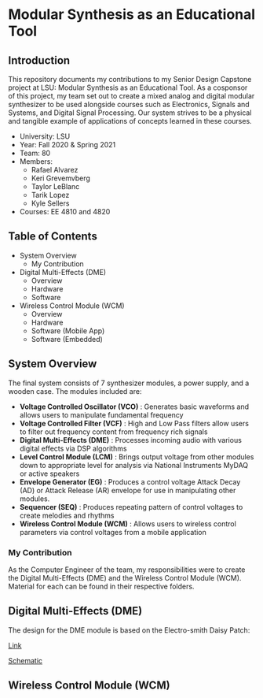 <h1>Modular Synthesis as an Educational Tool </h1>

<h2>Introduction</h2>
This repository documents my contributions to my Senior Design Capstone project at LSU: Modular Synthesis as an Educational Tool. As a cosponsor of this project, my team set out to create a mixed analog and digital modular synthesizer to be used alongside courses such as Electronics, Signals and Systems, and Digital Signal Processing. Our system strives to be a physical and tangible example of applications of concepts learned in these courses.

- University: LSU
- Year: Fall 2020 & Spring 2021
- Team: 80
- Members:
  - Rafael Alvarez
  - Keri Grevemvberg
  - Taylor LeBlanc
  - Tarik Lopez
  - Kyle Sellers
- Courses: EE 4810 and 4820

<h2> Table of Contents </h2>

 - System Overview
   - My Contribution
 - Digital Multi-Effects (DME)
   - Overview
   - Hardware
   - Software
 - Wireless Control Module (WCM)
   - Overview
   - Hardware
   - Software (Mobile App)
   - Software (Embedded)


<h2>System Overview</h2>
The final system consists of 7 synthesizer modules, a power supply, and a wooden case. The modules included are:

- <strong>Voltage Controlled Oscillator (VCO)</strong> : Generates basic waveforms and allows users to manipulate fundamental frequency
- <strong>Voltage Controlled Filter (VCF)</strong> : High and Low Pass filters allow users to filter out frequency content from frequency rich signals
- <strong>Digital Multi-Effects (DME)</strong> : Processes incoming audio with various digital effects via DSP algorithms
- <strong>Level Control Module (LCM)</strong> : Brings output voltage from other modules down to appropriate level for analysis via National Instruments MyDAQ or active speakers
- <strong>Envelope Generator (EG)</strong> : Produces a control voltage Attack Decay (AD) or Attack Release (AR) envelope for use in manipulating other modules.
- <strong>Sequencer (SEQ)</strong> : Produces repeating pattern of control voltages to create melodies and rhythms
- <strong>Wireless Control Module (WCM)</strong> : Allows users to wireless control parameters via control voltages from a mobile application

<h3>My Contribution</h3>
As the Computer Engineer of the team, my responsibilities were to create the Digital Multi-Effects (DME) and the Wireless Control Module (WCM). Material for each can be found in their respective folders.

<h2>Digital Multi-Effects (DME)</h2>
The design for the DME module is based on the Electro-smith Daisy Patch: 

[Link](https://www.electro-smith.com/daisy/patch)

[Schematic](https://github.com/electro-smith/Hardware/tree/master/reference/daisy_patch)

<h2>Wireless Control Module (WCM)</h2>
